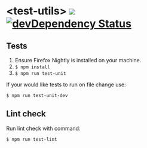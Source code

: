 # &lt;test-utils&gt; [![](https://travis-ci.org/gaia-components/test-utils.svg)](https://travis-ci.org/gaia-components/test-utils) [![devDependency Status](https://david-dm.org/gaia-components/test-utils/dev-status.svg)](https://david-dm.org/gaia-components/test-utils#info=devDependencies)

## Tests

1. Ensure Firefox Nightly is installed on your machine.
2. `$ npm install`
3. `$ npm run test-unit`

If your would like tests to run on file change use:

`$ npm run test-unit-dev`

## Lint check

Run lint check with command:

`$ npm run test-lint`
